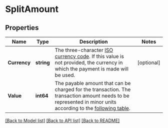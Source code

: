 # SplitAmount

## Properties

Name | Type | Description | Notes
------------ | ------------- | ------------- | -------------
**Currency** | **string** | The three-character [ISO currency code](https://docs.adyen.com/development-resources/currency-codes).  If this value is not provided, the currency in which the payment is made will be used. | [optional] 
**Value** | **int64** | The payable amount that can be charged for the transaction.  The transaction amount needs to be represented in minor units according to the [following table](https://docs.adyen.com/development-resources/currency-codes). | 

[[Back to Model list]](../README.md#documentation-for-models) [[Back to API list]](../README.md#documentation-for-api-endpoints) [[Back to README]](../README.md)


